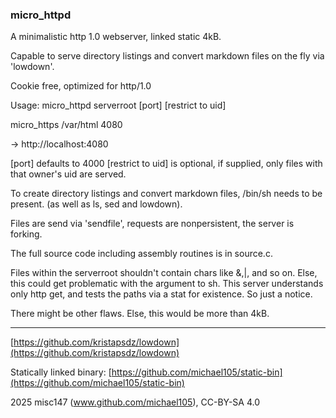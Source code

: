 
### micro_httpd



A minimalistic http 1.0 webserver, linked static 4kB.

Capable to serve directory listings and convert markdown files
on the fly via 'lowdown'.

Cookie free, optimized for http/1.0


Usage: micro_httpd serverroot [port] [restrict to uid]

micro_https /var/html 4080

-> http://localhost:4080


[port] defaults to 4000
[restrict to uid] is optional, if supplied, only files with that owner's uid are served.


To create directory listings and convert markdown files,
/bin/sh needs to be present. (as well as ls, sed and lowdown).



Files are send via 'sendfile', requests are nonpersistent,
the server is forking.


The full source code including assembly routines is in source.c.


Files within the serverroot shouldn't contain chars like &,|, and so on. 
Else, this could get problematic with the argument to sh.
This server understands only http get, and tests the paths via a stat
for existence.
So just a notice.

There might be other flaws. Else, this would be more than 4kB.


-----


[https://github.com/kristapsdz/lowdown](https://github.com/kristapsdz/lowdown)


Statically linked binary: 
[https://github.com/michael105/static-bin](https://github.com/michael105/static-bin)




2025 misc147 (www.github.com/michael105), CC-BY-SA 4.0

